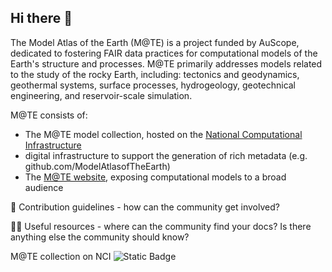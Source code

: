 ## Hi there 👋

The Model Atlas of the Earth (M@TE) is a project funded by AuScope, dedicated to fostering FAIR data practices for computational models of the Earth's structure and processes. M@TE primarily addresses models related to the study of the rocky Earth, including: tectonics and geodynamics, geothermal systems, surface processes, hydrogeology, geotechnical engineering, and reservoir-scale simulation.

M@TE consists of: 

* The M@TE model collection, hosted on the [National Computational Infrastructure](geonetwork.nci.org.au)
* digital infrastructure to support the generation of rich metadata (e.g. github.com/ModelAtlasofTheEarth)
* The [M@TE website](http://mate.science), exposing computational models to a broad audience


🌈 Contribution guidelines - how can the community get involved?

👩‍💻 Useful resources - where can the community find your docs? Is there anything else the community should know?

M@TE collection on NCI ![Static Badge](https://img.shields.io/badge/DOI-10.25914%2Fyrzp--g882-blue)


